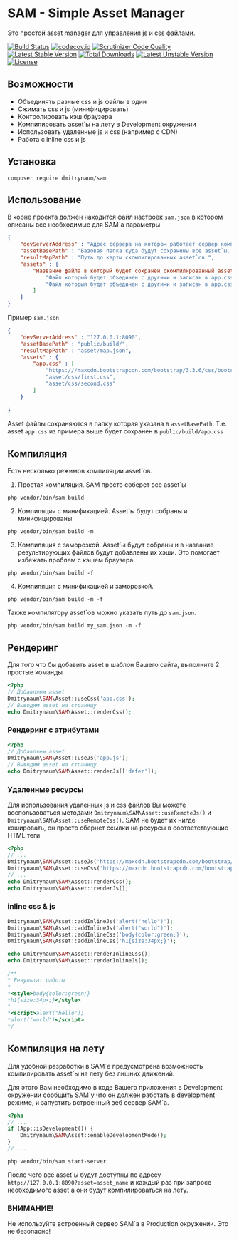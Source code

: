 # SAM - Simple Asset Manager
Это простой asset manager для управления js и css файлами.

[![Build Status](https://travis-ci.org/DmitryNaum/SAM.svg?branch=master)](https://travis-ci.org/DmitryNaum/SAM)
[![codecov.io](https://codecov.io/github/DmitryNaum/SAM/coverage.svg?branch=master)](https://codecov.io/github/DmitryNaum/SAM?branch=master)
[![Scrutinizer Code Quality](https://scrutinizer-ci.com/g/DmitryNaum/SAM/badges/quality-score.png?b=master)](https://scrutinizer-ci.com/g/DmitryNaum/SAM/?branch=master)
[![Latest Stable Version](https://poser.pugx.org/dmitrynaum/sam/v/stable)](https://packagist.org/packages/dmitrynaum/sam) 
[![Total Downloads](https://poser.pugx.org/dmitrynaum/sam/downloads)](https://packagist.org/packages/dmitrynaum/sam) 
[![Latest Unstable Version](https://poser.pugx.org/dmitrynaum/sam/v/unstable)](https://packagist.org/packages/dmitrynaum/sam) 
[![License](https://poser.pugx.org/dmitrynaum/sam/license)](https://packagist.org/packages/dmitrynaum/sam)


## Возможности
- Объединять разные css и js файлы в один
- Сжимать css и js (минифицировать)
- Контролировать кэш браузера
- Компилировать asset`ы на лету в Development окружении
- Использовать удаленные js и css (например с CDN)
- Работа с inline css и js

## Установка
```
composer require dmitrynaum/sam
```

## Использование

В корне проекта должен находится файл настроек `sam.json` в котором описаны все необходимые для SAM`а параметры
```json
{
    "devServerAddress" : "Адрес сервера на котором работает сервер компиляции ассетов на лету",
    "assetBasePath" : "Базовая папка куда будут сохранены все asset`ы. Должна быть доступна из web!",
    "resultMapPath" : "Путь до карты скомпилированных asset`ов ",
    "assets" : { 
        "Название файла в который будет сохранен скомпилированный asset (app.css) является названием asset`а " : [
            "Файл который будет объединен с другими и записан в app.css",
            "Файл который будет объединен с другими и записан в app.css"
        ]
    }
}
```

Пример `sam.json`
```json
{
    "devServerAddress" : "127.0.0.1:8090",
    "assetBasePath" : "public/build/",
    "resultMapPath" : "asset/map.json",
    "assets" : {
        "app.css" : [
            "https:///maxcdn.bootstrapcdn.com/bootstrap/3.3.6/css/bootstrap.min.css",
            "asset/css/first.css",
            "asset/css/second.css"
        ]
    }
    
}
```

Asset файлы сохраняются в папку которая указана в `assetBasePath`. Т.е. asset `app.css` из примера
выше будет сохранен в `public/build/app.css`

## Компиляция
Есть несколько режимов компиляции asset\`ов.
1. Простая компиляция. SAM просто соберет все asset\`ы
```
php vendor/bin/sam build
```
2. Компиляция с минификацией. Asset\`ы будут собраны и минифицированы
```
php vendor/bin/sam build -m
```
3. Компиляция с заморозкой. Asset\`ы будут собраны и в название результирующих файлов будут добавлены их хэши. Это помогает избежать проблем с кэшем браузера
```
php vendor/bin/sam build -f
```
4. Компиляция с минификацией и заморозкой.
 ```
php vendor/bin/sam build -m -f
```
Также компилятору asset\`ов можно указать путь до `sam.json`.
```
php vendor/bin/sam build my_sam.json -m -f
```

## Рендеринг
Для того что бы добавить asset в шаблон Вашего сайта, выполните 2 простые команды
```php
<?php
// Добавляем asset
Dmitrynaum\SAM\Asset::useCss('app.css');
// Выводим asset на страницу
echo Dmitrynaum\SAM\Asset::renderCss();
```

### Рендеринг с атрибутами
```php
<?php
// Добавляем asset
Dmitrynaum\SAM\Asset::useJs('app.js');
// Выводим asset на страницу
echo Dmitrynaum\SAM\Asset::renderJs(['defer']);
```

### Удаленные ресурсы
Для использования удаленных js и css файлов Вы можете воспользоваться методами `Dmitrynaum\SAM\Asset::useRemoteJs()` и `Dmitrynaum\SAM\Asset::useRemoteCss()`.
SAM не будет их нигде кэшировать, он просто обернет ссылки на ресурсы в соответствующие HTML теги
```php
<?php
// ...
Dmitrynaum\SAM\Asset::useJs('https://maxcdn.bootstrapcdn.com/bootstrap/3.3.6/js/bootstrap.min.js');
Dmitrynaum\SAM\Asset::useCss('https://maxcdn.bootstrapcdn.com/bootstrap/3.3.6/css/bootstrap.min.css');
// ...
echo Dmitrynaum\SAM\Asset::renderCss();
echo Dmitrynaum\SAM\Asset::renderJs();
```

### inline css & js
```php
Dmitrynaum\SAM\Asset::addInlineJs('alert("hello")');
Dmitrynaum\SAM\Asset::addInlineJs('alert("world")');
Dmitrynaum\SAM\Asset::addInlineCss('body{color:green;}');
Dmitrynaum\SAM\Asset::addInlineCss('h1{size:34px;}');

echo Dmitrynaum\SAM\Asset::renderInlineCss();
echo Dmitrynaum\SAM\Asset::renderInlineJs();

/**
* Результат работы
*
*<style>body{color:green;}
*h1{size:34px;}</style>
*
*<script>alert("hello");
*alert("world")</script>
*/

```

## Компиляция на лету
Для удобной разработки в SAM\`е предусмотрена возможность компилировать asset\`ы на лету без лишних движений.

Для этого Вам необходимо в коде Вашего приложения в Development окружении сообщить SAM\`у что он должен работать в development режиме, и запустить встроенный веб сервер SAM\`а.
```php
<?php
// ...
if (App::isDevelopment()) {
    Dmitrynaum\SAM\Asset::enableDevelopmentMode();
}
// ...
```
```
php vendor/bin/sam start-server
```

После чего все asset\`ы будут доступны по адресу `http://127.0.0.1:8090?asset=asset_name` и каждый раз при запросе необходимого asset\`а они будут компилироваться на лету.
### ВНИМАНИЕ!
Не используйте встроенный сервер SAM\`а в Production окружении. Это не безопасно!
